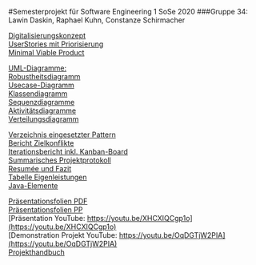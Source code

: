 #Semesterprojekt für Software Engineering 1 SoSe 2020
###Gruppe 34: Lawin Daskin, Raphael Kuhn, Constanze Schirmacher


[Digitalisierungskonzept](https://github.com/roffinator3000/SE/blob/master/Dokumente_Abgabe/Digitalisierungskonzept.pdf) \
[UserStories mit Priorisierung](https://github.com/roffinator3000/SE/blob/master/Dokumente_Abgabe/Userstories_mit_Gewichtung.pdf) \
[Minimal Viable Product](https://github.com/roffinator3000/SE/tree/MinimalViableProduct)

[UML-Diagramme:](https://github.com/roffinator3000/SE/tree/master/Dokumente_Abgabe/UML) \
    [Robustheitsdiagramm](https://github.com/roffinator3000/SE/blob/master/Dokumente_Abgabe/UML/UML-Robustheitsdiagramm.pdf) \
    [Usecase-Diagramm](https://github.com/roffinator3000/SE/blob/master/Dokumente_Abgabe/UML/UML-Usecasediagramm.pdf) \
    [Klassendiagramm](https://github.com/roffinator3000/SE/blob/master/Dokumente_Abgabe/UML/UML-Klassendiagramm.pdf) \
    [Sequenzdiagramme](https://github.com/roffinator3000/SE/blob/master/Dokumente_Abgabe/UML/UML-Sequenzdiagramm.pdf) \
    [Aktivitätsdiagramme](https://github.com/roffinator3000/SE/blob/master/Dokumente_Abgabe/UML/UML-Aktivitaetssdiagramm.pdf) \
    [Verteilungsdiagramm](https://github.com/roffinator3000/SE/blob/master/Dokumente_Abgabe/UML/UML-Verteilungsdiagramm.pdf)

[Verzeichnis eingesetzter Pattern](https://github.com/roffinator3000/SE/blob/master/Dokumente_Abgabe/Verzeichnis_Pattern.pdf) \
[Bericht Zielkonflikte](https://github.com/roffinator3000/SE/blob/master/Dokumente_Abgabe/Zielkonflikte_Resumee_Fazit.pdf) \
[Iterationsbericht inkl. Kanban-Board](https://github.com/roffinator3000/SE/blob/master/Dokumente_Abgabe/Iterationsbericht_KanbanBoard.pdf) \
[Summarisches Projektprotokoll](https://github.com/roffinator3000/SE/blob/master/Dokumente_Abgabe/Summarisches_Projektprotokoll.pdf) \
[Resumée und Fazit](https://github.com/roffinator3000/SE/blob/master/Dokumente_Abgabe/Zielkonflikte_Resumee_Fazit.pdf) \
[Tabelle Eigenleistungen](https://github.com/roffinator3000/SE/blob/master/Dokumente_Abgabe/Eigenleistung.pdf) \
[Java-Elemente](https://github.com/roffinator3000/SE/blob/master/Dokumente_Abgabe/Java_Verzeichnis.md)

[Präsentationsfolien PDF](https://github.com/roffinator3000/SE/blob/master/Dokumente_Abgabe/Praesentation_Semesterprojekt.pdf) \
[Präsentationsfolien PP](https://github.com/roffinator3000/SE/blob/master/Dokumente_Abgabe/Praesentation_Semesterprojekt.pptx) \
[Präsentation YouTube: https://youtu.be/XHCXIQCgp1o](https://youtu.be/XHCXIQCgp1o) \
[Demonstration Projekt YouTube: https://youtu.be/OqDGTjW2PIA](https://youtu.be/OqDGTjW2PIA) \
[Projekthandbuch](https://github.com/roffinator3000/SE/blob/master/Dokumente_Abgabe/Produkthandbuch.pdf)

